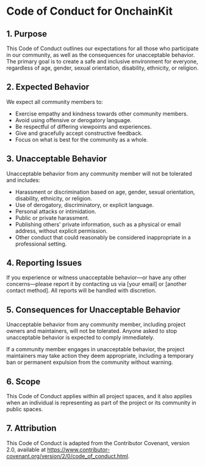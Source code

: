 # Code of Conduct for OnchainKit

## 1. Purpose

This Code of Conduct outlines our expectations for all those who participate in our community, as well as the consequences for unacceptable behavior. The primary goal is to create a safe and inclusive environment for everyone, regardless of age, gender, sexual orientation, disability, ethnicity, or religion.

## 2. Expected Behavior

We expect all community members to:

- Exercise empathy and kindness towards other community members.
- Avoid using offensive or derogatory language.
- Be respectful of differing viewpoints and experiences.
- Give and gracefully accept constructive feedback.
- Focus on what is best for the community as a whole.

## 3. Unacceptable Behavior

Unacceptable behavior from any community member will not be tolerated and includes:

- Harassment or discrimination based on age, gender, sexual orientation, disability, ethnicity, or religion.
- Use of derogatory, discriminatory, or explicit language.
- Personal attacks or intimidation.
- Public or private harassment.
- Publishing others' private information, such as a physical or email address, without explicit permission.
- Other conduct that could reasonably be considered inappropriate in a professional setting.

## 4. Reporting Issues

If you experience or witness unacceptable behavior—or have any other concerns—please report it by contacting us via [your email] or [another contact method]. All reports will be handled with discretion.

## 5. Consequences for Unacceptable Behavior

Unacceptable behavior from any community member, including project owners and maintainers, will not be tolerated. Anyone asked to stop unacceptable behavior is expected to comply immediately.

If a community member engages in unacceptable behavior, the project maintainers may take action they deem appropriate, including a temporary ban or permanent expulsion from the community without warning.

## 6. Scope

This Code of Conduct applies within all project spaces, and it also applies when an individual is representing as part of the project or its community in public spaces.

## 7. Attribution

This Code of Conduct is adapted from the Contributor Covenant, version 2.0, available at https://www.contributor-covenant.org/version/2/0/code_of_conduct.html.

